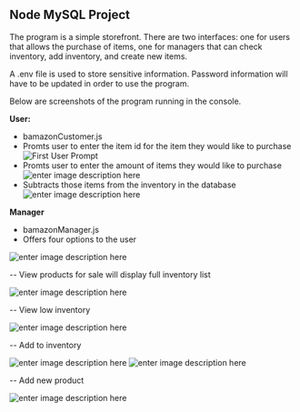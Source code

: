 ## **Node MySQL Project**

The program is a simple storefront. There are two interfaces: one for users that allows the purchase of items, one for managers that can check inventory, add inventory, and create new items. 

A .env file is used to store sensitive information. Password information will have to be updated in order to use the program. 

Below are screenshots of the program running in the console.

**User:**

 - bamazonCustomer.js
 - Promts user to enter the item id for the item they would like to purchase
![First User Prompt](https://i.imgur.com/zdB7xKw.png)
 - Promts user to enter the amount of items they would like to purchase
 ![enter image description here](https://i.imgur.com/oS3546a.png)
 - Subtracts those items from the inventory in the database
![enter image description here](https://i.imgur.com/6UHOFEk.png)

**Manager**

- bamazonManager.js
- Offers four options to the user

![enter image description here](https://i.imgur.com/xsaRYY3.png)

-- View products for sale will display full inventory list

![enter image description here](https://i.imgur.com/0HX8aR0.png)

-- View low inventory

![enter image description here](https://i.imgur.com/vBCl32Y.png)

-- Add to inventory

![enter image description here](https://i.imgur.com/SCLAnaY.png)
![enter image description here](https://i.imgur.com/H5trFw1.png)

-- Add new product

![enter image description here](https://i.imgur.com/drRGoMb.png)